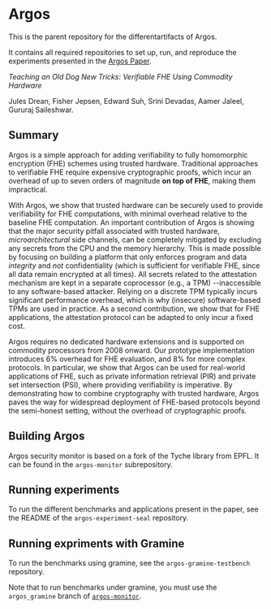 # Argos

This is the parent repository for the differentartifacts of Argos.

It contains all required repositories to set up, run, and reproduce the experiments presented in the [Argos Paper](https://arxiv.org/pdf/2412.03550).

*Teaching an Old Dog New Tricks: Verifiable FHE Using Commodity Hardware*

Jules Drean, Fisher Jepsen, Edward Suh, Srini Devadas, Aamer Jaleel, Gururaj Saileshwar.

## Summary

Argos is a simple approach for adding verifiability to fully homomorphic encryption (FHE) schemes using trusted hardware. 
Traditional approaches to verifiable FHE require expensive cryptographic proofs, which incur an overhead of up to seven orders of magnitude **on top of FHE**, making them impractical.

With Argos, we show that trusted hardware can be securely used to provide verifiability for FHE computations, with minimal overhead relative to the baseline FHE computation.
An important contribution of Argos is showing that the major security pitfall associated with trusted hardware, *microarchitectural* side channels, can be completely mitigated by excluding any secrets from the CPU and the memory hierarchy.
This is made possible by focusing on building a platform that only enforces program and data *integrity* and *not* confidentiality (which is sufficient for verifiable FHE, since all data remain encrypted at all times).
All secrets related to the attestation mechanism are kept in a separate coprocessor (e.g., a TPM) --inaccessible to any software-based attacker.
Relying on a discrete TPM typically incurs significant performance overhead, which is why (insecure) software-based TPMs are used in practice. 
As a second contribution, we show that for FHE applications, the attestation protocol can be adapted to only incur a fixed cost.

Argos requires no dedicated hardware extensions and is supported on commodity processors from 2008 onward.
Our prototype implementation introduces 6\% overhead for FHE evaluation, and 8\% for more complex protocols.
In particular, we show that Argos can be used for real-world applications of FHE, such as private information retrieval (PIR) and private set intersection (PSI), where providing verifiability is imperative. 
By demonstrating how to combine cryptography with trusted hardware, Argos paves the way for widespread deployment of FHE-based protocols beyond the semi-honest setting, without the overhead of cryptographic proofs. 

## Building Argos

Argos security monitor is based on a fork of the Tyche library from EPFL.
It can be found in the `argos-monitor` subrepository.

## Running experiments

To run the different benchmarks and applications present in the paper, see the README of the `argos-experiment-seal` repository.

## Running expriments with Gramine

To run the benchmarks using gramine, see the `argos-gramine-testbench` repository.

Note that to run benchmarks under gramine, you must use the `argos_gramine` branch of [`argos-monitor`](https://github.com/mit-enclaves/argos-monitor/tree/argos_gramine).
